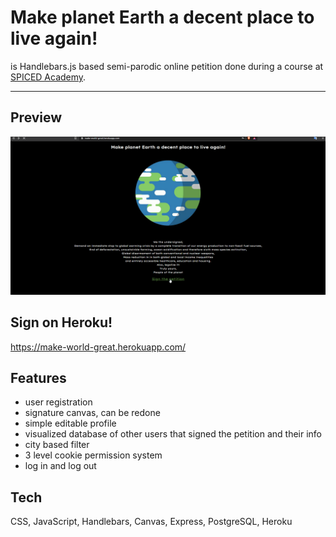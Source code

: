 # Make planet Earth a decent place to live again!

is Handlebars.js based semi-parodic online petition done during a course at [SPICED Academy](https://www.spiced.academy/program/full-stack-web-development/).

---

## Preview

<img src="demo/mwga.gif">

## Sign on Heroku!

https://make-world-great.herokuapp.com/

## Features

- user registration
- signature canvas, can be redone
- simple editable profile
- visualized database of other users that signed the petition and their info
- city based filter
- 3 level cookie permission system
- log in and log out

## Tech

CSS, JavaScript, Handlebars, Canvas, Express, PostgreSQL, Heroku